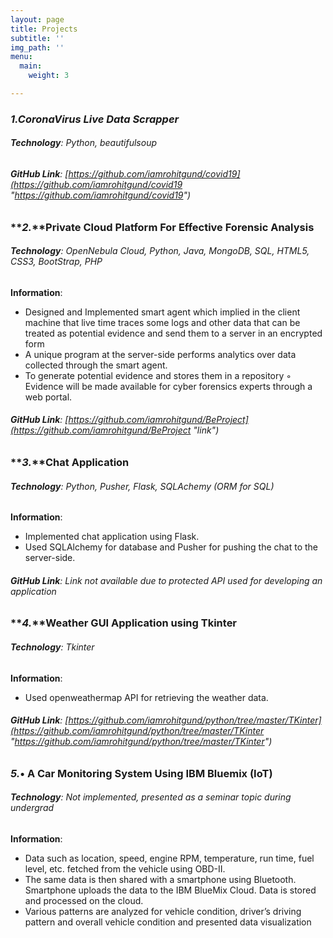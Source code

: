 ```yaml
---
layout: page
title: Projects
subtitle: ''
img_path: ''
menu:
  main:
    weight: 3

---
```

### **_1.CoronaVirus Live Data Scrapper_**

###### **Technology**: Python, beautifulsoup

###### **GitHub Link**: [https://github.com/iamrohitgund/covid19](https://github.com/iamrohitgund/covid19 "https://github.com/iamrohitgund/covid19")

### **_2._**Private Cloud Platform For Effective Forensic Analysis

###### **Technology**: OpenNebula Cloud, Python, Java, MongoDB, SQL, HTML5, CSS3, BootStrap, PHP

**Information**: 

* Designed and Implemented smart agent which implied in the client machine that live time traces some logs and other data that can be treated as potential evidence and send them to a server in an encrypted form 
*  A unique program at the server-side performs analytics over data collected through the smart agent. 
* To generate potential evidence and stores them in a repository ◦ Evidence will be made available for cyber forensics experts through a web portal.

###### **GitHub Link**: [https://github.com/iamrohitgund/BeProject](https://github.com/iamrohitgund/BeProject "link")

### **_3._**Chat Application

###### **Technology**: Python, Pusher, Flask, SQLAchemy (ORM for SQL)

**Information**: 

* Implemented chat application using Flask. 
* Used SQLAlchemy for database and Pusher for pushing the chat to the server-side.

###### **GitHub Link**:  Link not available due to protected API used for developing an application

### **_4._**Weather GUI Application using Tkinter

###### **Technology**: Tkinter

**Information**: 

* Used openweathermap API for retrieving the weather data. 

###### **GitHub Link**:  [https://github.com/iamrohitgund/python/tree/master/TKinter](https://github.com/iamrohitgund/python/tree/master/TKinter "https://github.com/iamrohitgund/python/tree/master/TKinter")

### **_5._**• A Car Monitoring System Using IBM Bluemix (IoT)

###### **Technology**: Not implemented, presented as a seminar topic during undergrad

**Information**: 

* Data such as location, speed, engine RPM, temperature, run time, fuel level, etc. fetched from the vehicle using OBD-II. 
*  The same data is then shared with a smartphone using Bluetooth. Smartphone uploads the data to the IBM BlueMix Cloud. Data is stored and processed on the cloud. 
*  Various patterns are analyzed for vehicle condition, driver’s driving pattern and overall vehicle condition and presented data visualization

###### 